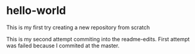 # hello-world
This is my first try creating a new repository from scratch


This is my second attempt commiting into the readme-edits. First attempt was failed because I commited at the master.
